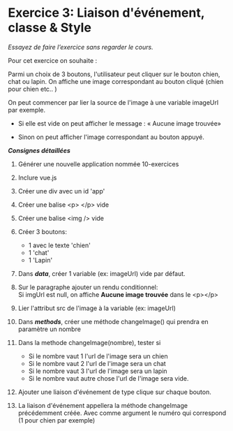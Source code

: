 # Exercice 3: Liaison d'événement, classe & Style

_Essayez de faire l’exercice sans regarder le cours._

Pour cet exercice on souhaite :

Parmi un choix de 3 boutons, l'utilisateur peut cliquer sur le bouton chien, chat ou lapin. On affiche une image correspondant au bouton cliqué (chien pour chien etc.. )

On peut commencer par lier la source de l'image à une variable imageUrl par exemple.

- Si elle est vide on peut afficher le message : « Aucune image trouvée»

- Sinon on peut afficher l'image correspondant au bouton appuyé.

**_Consignes détaillées_**

1. Générer une nouvelle application nommée 10-exercices
2. Inclure vue.js
   <script src="https://cdn.jsdelivr.net/npm/vue/dist/vue.js"></script>
3. Créer une div avec un id 'app'
4. Créer une balise &lt;p&gt; &lt;/p&gt; vide
5. Créer une balise &lt;img /> vide
6. Créer 3 boutons:

   - 1 avec le texte 'chien'
   - 1 'chat'
   - 1 'Lapin'

7. Dans **_data_**, créer 1 variable (ex: imageUrl) vide par défaut.

8. Sur le paragraphe ajouter un rendu conditionnel:  
Si imgUrl est null, on affiche **Aucune image trouvée** dans le &lt;p&gt;&lt;/p>

9. Lier l'attribut src de l'image à la variable (ex: imageUrl)

10. Dans **_methods_**, créer une méthode changeImage() qui prendra en paramètre un nombre

11. Dans la methode changeImage(nombre), tester si

    - Si le nombre vaut 1 l'url de l'image sera un chien
    - Si le nombre vaut 2 l'url de l'image sera un chat
    - Si le nombre vaut 3 l'url de l'image sera un lapin
    - Si le nombre vaut autre chose l'url de l'image sera vide.

12. Ajouter une liaison d'événement de type clique sur chaque bouton.

13. La liaison d'événement appellera la méthode changeImage précédemment créée. Avec comme argument le numéro qui correspond (1 pour chien par exemple)
